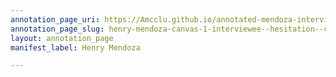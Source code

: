 ```yaml
---
annotation_page_uri: https://Amcclu.github.io/annotated-mendoza-interview/annotations/henry-mendoza-canvas-1-interviewee--hesitation--consideration--contextualizing--body-language--smile--looking-off--grimace---relating-firsthand-experience.json
annotation_page_slug: henry-mendoza-canvas-1-interviewee--hesitation--consideration--contextualizing--body-language--smile--looking-off--grimace---relating-firsthand-experience
layout: annotation_page
manifest_label: Henry Mendoza

---
```

